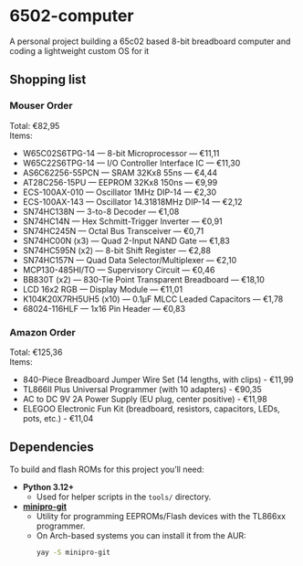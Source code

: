 # 6502-computer
A personal project building a 65c02 based 8-bit breadboard computer and coding a lightweight custom OS for it

## Shopping list
### Mouser Order  
Total: €82,95  
Items:
- W65C02S6TPG-14 — 8-bit Microprocessor — €11,11
- W65C22S6TPG-14 — I/O Controller Interface IC — €11,30  
- AS6C62256-55PCN — SRAM 32Kx8 55ns — €4,44  
- AT28C256-15PU — EEPROM 32Kx8 150ns — €9,99  
- ECS-100AX-010 — Oscillator 1MHz DIP-14 — €2,30  
- ECS-100AX-143 — Oscillator 14.31818MHz DIP-14 — €2,12  
- SN74HC138N — 3-to-8 Decoder — €1,08  
- SN74HC14N — Hex Schmitt-Trigger Inverter — €0,91  
- SN74HC245N — Octal Bus Transceiver — €0,71  
- SN74HC00N (x3) — Quad 2-Input NAND Gate — €1,83  
- SN74HC595N (x2) — 8-bit Shift Register — €2,88  
- SN74HC157N — Quad Data Selector/Multiplexer — €2,10  
- MCP130-485HI/TO — Supervisory Circuit — €0,46  
- BB830T (x2) — 830-Tie Point Transparent Breadboard — €18,10  
- LCD 16x2 RGB — Display Module — €11,01  
- K104K20X7RH5UH5 (x10) — 0.1µF MLCC Leaded Capacitors — €1,78  
- 68024-116HLF — 1x16 Pin Header — €0,83  

### Amazon Order  
Total: €125,36  
Items:  
- 840-Piece Breadboard Jumper Wire Set (14 lengths, with clips) - €11,99
- TL866II Plus Universal Programmer (with 10 adapters) - €90,35
- AC to DC 9V 2A Power Supply (EU plug, center positive) - €11,98
- ELEGOO Electronic Fun Kit (breadboard, resistors, capacitors, LEDs, pots, etc.) - €11,04

## Dependencies

To build and flash ROMs for this project you’ll need:

- **Python 3.12+**
  - Used for helper scripts in the `tools/` directory.
- **[minipro-git](https://aur.archlinux.org/packages/minipro-git)**
  - Utility for programming EEPROMs/Flash devices with the TL866xx programmer.
  - On Arch-based systems you can install it from the AUR:
    ```bash
    yay -S minipro-git
    ```
